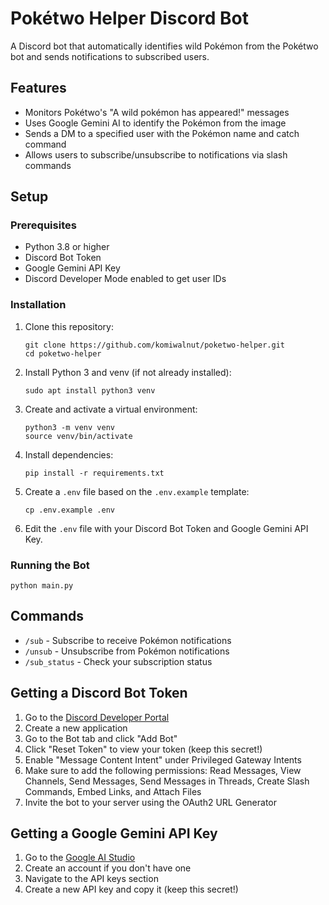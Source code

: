 # Pokétwo Helper Discord Bot

A Discord bot that automatically identifies wild Pokémon from the Pokétwo bot and sends notifications to subscribed users.

## Features

- Monitors Pokétwo's "A wild pokémon has appeared!" messages
- Uses Google Gemini AI to identify the Pokémon from the image
- Sends a DM to a specified user with the Pokémon name and catch command
- Allows users to subscribe/unsubscribe to notifications via slash commands

## Setup

### Prerequisites

- Python 3.8 or higher
- Discord Bot Token
- Google Gemini API Key
- Discord Developer Mode enabled to get user IDs

### Installation

1. Clone this repository:
   ```
   git clone https://github.com/komiwalnut/poketwo-helper.git
   cd poketwo-helper
   ```

2. Install Python 3 and venv (if not already installed):
   ```
   sudo apt install python3 venv
   ```
3. Create and activate a virtual environment:
   ```
   python3 -m venv venv
   source venv/bin/activate
   ```

4. Install dependencies:
   ```
   pip install -r requirements.txt
   ```

5. Create a `.env` file based on the `.env.example` template:
   ```
   cp .env.example .env
   ```

6. Edit the `.env` file with your Discord Bot Token and Google Gemini API Key.

### Running the Bot

```
python main.py
```

## Commands

- `/sub` - Subscribe to receive Pokémon notifications
- `/unsub` - Unsubscribe from Pokémon notifications
- `/sub_status` - Check your subscription status

## Getting a Discord Bot Token

1. Go to the [Discord Developer Portal](https://discord.com/developers/applications)
2. Create a new application
3. Go to the Bot tab and click "Add Bot"
4. Click "Reset Token" to view your token (keep this secret!)
5. Enable "Message Content Intent" under Privileged Gateway Intents
6. Make sure to add the following permissions: Read Messages, View Channels, Send Messages, Send Messages in Threads, Create Slash Commands, Embed Links, and Attach Files
7. Invite the bot to your server using the OAuth2 URL Generator

## Getting a Google Gemini API Key

1. Go to the [Google AI Studio](https://aistudio.google.com/)
2. Create an account if you don't have one
3. Navigate to the API keys section
4. Create a new API key and copy it (keep this secret!)
